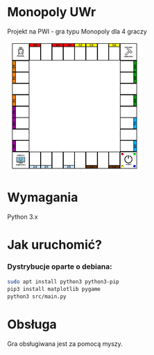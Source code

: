# Monopoly UWr
Projekt na PWI - gra typu Monopoly dla 4 graczy

<img src ='man/board_small.png'>

# Wymagania
Python 3.x

# Jak uruchomić?
### Dystrybucje oparte o debiana:

```sh
sudo apt install python3 python3-pip
pip3 install matplotlib pygame
python3 src/main.py
```

# Obsługa
Gra obsługiwana jest za pomocą myszy.
